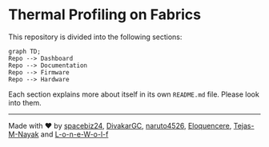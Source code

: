 # Thermal Profiling on Fabrics

This repository is divided into the following sections:
```mermaid
graph TD;
Repo --> Dashboard
Repo --> Documentation
Repo --> Firmware
Repo --> Hardware
```

Each section explains more about itself in its own `README.md` file. Please look into them.
___
Made with :heart: by [spacebiz24](https://github.com/spacebiz24), [DivakarGC](https://github.com/DivakarGC), [naruto4526](https://github.com/naruto4526), [Eloquencere](https://github.com/Eloquencere), [Tejas-M-Nayak](https://github.com/Tejas-M-Nayak) and [L-o-n-e-W-o-l-f](https://github.com/L-o-n-e-W-o-l-f)
